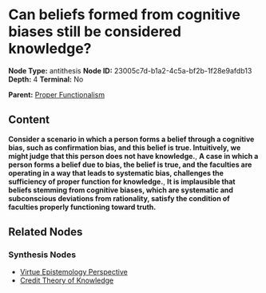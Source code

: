 # Can beliefs formed from cognitive biases still be considered knowledge?

**Node Type:** antithesis
**Node ID:** 23005c7d-b1a2-4c5a-bf2b-1f28e9afdb13
**Depth:** 4
**Terminal:** No

**Parent:** [Proper Functionalism](proper-functionalism-synthesis-79a5f332-24c7-4d8b-87f2-c4945393895e.md)

## Content

**Consider a scenario in which a person forms a belief through a cognitive bias, such as confirmation bias, and this belief is true. Intuitively, we might judge that this person does not have knowledge.**, **A case in which a person forms a belief due to bias, the belief is true, and the faculties are operating in a way that leads to systematic bias, challenges the sufficiency of proper function for knowledge.**, **It is implausible that beliefs stemming from cognitive biases, which are systematic and subconscious deviations from rationality, satisfy the condition of faculties properly functioning toward truth.**

## Related Nodes

### Synthesis Nodes

- [Virtue Epistemology Perspective](virtue-epistemology-perspective-synthesis-40505102-248f-4a79-a49f-89577ed2d951.md)
- [Credit Theory of Knowledge](credit-theory-of-knowledge-synthesis-10d79c90-5272-4724-b2dd-d5a4ac8354e6.md)
